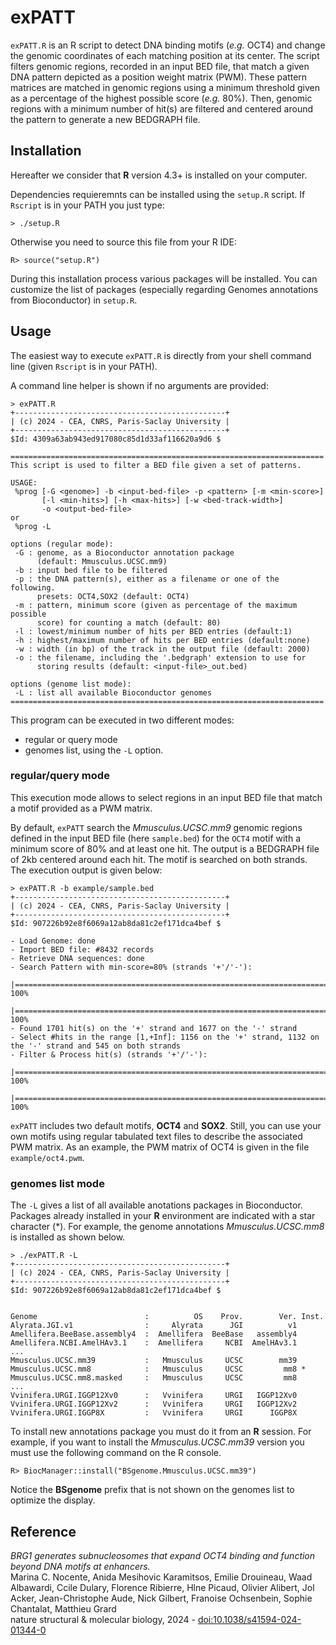 # exPATT

`exPATT.R` is an R script to detect DNA binding motifs (_e.g._ OCT4) and change the genomic coordinates of each matching position at its center. The script filters genomic regions, recorded in an input BED file, that match a given DNA pattern depicted as a position weight matrix (PWM). These pattern matrices are matched in genomic regions using a minimum threshold given as a percentage of the highest possible score (_e.g._ 80%). Then, genomic regions with a minimum number of hit(s) are filtered and centered around the pattern to generate a new BEDGRAPH file.

## Installation

Hereafter we consider that **R** version 4.3+ is installed on your computer.

Dependencies requieremnts can be installed using the `setup.R` script.
If `Rscript` is in your PATH you just type:

```
> ./setup.R
```

Otherwise you need to source this file from your R IDE:

```
R> source("setup.R")
```

During this installation process various packages will be installed. You can customize the list of packages (especially regarding Genomes annotations from Bioconductor) in `setup.R`.

## Usage

The easiest way to execute `exPATT.R` is directly from your shell command line (given `Rscript` is in your PATH).

A command line helper is shown if no arguments are provided:

```
> exPATT.R
+-----------------------------------------------+
| (c) 2024 - CEA, CNRS, Paris-Saclay University |
+-----------------------------------------------+
$Id: 4309a63ab943ed917080c85d1d33af116620a9d6 $

======================================================================
This script is used to filter a BED file given a set of patterns.

USAGE:
 %prog [-G <genome>] -b <input-bed-file> -p <pattern> [-m <min-score>]
       [-l <min-hits>] [-h <max-hits>] [-w <bed-track-width>]
       -o <output-bed-file>
or
 %prog -L

options (regular mode):
 -G : genome, as a Bioconductor annotation package
      (default: Mmusculus.UCSC.mm9)
 -b : input bed file to be filtered
 -p : the DNA pattern(s), either as a filename or one of the following.
      presets: OCT4,SOX2 (default: OCT4)
 -m : pattern, minimum score (given as percentage of the maximum possible
      score) for counting a match (default: 80)
 -l : lowest/minimum number of hits per BED entries (default:1)
 -h : highest/maximum number of hits per BED entries (default:none)
 -w : width (in bp) of the track in the output file (default: 2000)
 -o : the filename, including the '.bedgraph' extension to use for
      storing results (default: <input-file>_out.bed)

options (genome list mode):
 -L : list all available Bioconductor genomes
======================================================================
```

This program can be executed in two different modes: 
- regular or query mode 
- genomes list, using the `-L` option.

### regular/query mode

This execution mode allows to select regions in an input BED file that match a motif provided as a PWM matrix.

By default, `exPATT` search the _Mmusculus.UCSC.mm9_ genomic regions defined in the input BED file (here `sample.bed`) for the `OCT4` motif with a minimum score of 80% and at least one hit. The output is a BEDGRAPH file of 2kb centered around each hit. The motif is searched on both strands. The execution output is given below: 

```
> exPATT.R -b example/sample.bed
+-----------------------------------------------+
| (c) 2024 - CEA, CNRS, Paris-Saclay University |
+-----------------------------------------------+
$Id: 907226b92e8f6069a12ab8da81c2ef171dca4bef $

- Load Genome: done
- Import BED file: #8432 records
- Retrieve DNA sequences: done
- Search Pattern with min-score=80% (strands '+'/'-'):
  |======================================================================| 100%
  |======================================================================| 100%
- Found 1701 hit(s) on the '+' strand and 1677 on the '-' strand
- Select #hits in the range [1,+Inf]: 1156 on the '+' strand, 1132 on the '-' strand and 545 on both strands
- Filter & Process hit(s) (strands '+'/'-'):
  |======================================================================| 100%
  |======================================================================| 100%
```

`exPATT` includes two default motifs, **OCT4** and **SOX2**. Still, you can use your own motifs using regular tabulated text files to describe the associated PWM matrix. As an example, the PWM matrix of OCT4 is given in the file `example/oct4.pwm`.

### genomes list mode

The `-L` gives a list of all available anotations packages in Bioconductor. Packages already installed in your **R** environment are indicated with a star character (*). For example, the genome annotations _Mmusculus.UCSC.mm8_ is installed as shown below.

```
> ./exPATT.R -L
+-----------------------------------------------+
| (c) 2024 - CEA, CNRS, Paris-Saclay University |
+-----------------------------------------------+
$Id: 907226b92e8f6069a12ab8da81c2ef171dca4bef $


Genome                        :          OS    Prov.        Ver. Inst.
Alyrata.JGI.v1                :     Alyrata      JGI          v1
Amellifera.BeeBase.assembly4  :  Amellifera  BeeBase   assembly4
Amellifera.NCBI.AmelHAv3.1    :  Amellifera     NCBI  AmelHAv3.1
...
Mmusculus.UCSC.mm39           :   Mmusculus     UCSC        mm39
Mmusculus.UCSC.mm8            :   Mmusculus     UCSC         mm8 *
Mmusculus.UCSC.mm8.masked     :   Mmusculus     UCSC         mm8
...
Vvinifera.URGI.IGGP12Xv0      :   Vvinifera     URGI   IGGP12Xv0
Vvinifera.URGI.IGGP12Xv2      :   Vvinifera     URGI   IGGP12Xv2
Vvinifera.URGI.IGGP8X         :   Vvinifera     URGI      IGGP8X
```

To install new annotations package you must do it from an **R** session. For example, if you want to install the _Mmusculus.UCSC.mm39_ version you must use the following command on the R console.

```
R> BiocManager::install("BSgenome.Mmusculus.UCSC.mm39")
```

Notice the **BSgenome** prefix that is not shown on the genomes list to optimize the display.

## Reference

_BRG1 generates subnucleosomes that expand OCT4 binding and function beyond DNA motifs at enhancers._  
Marina C. Nocente, Anida Mesihovic Karamitsos, Emilie Drouineau, Waad Albawardi, Ccile Dulary, Florence Ribierre, Hlne Picaud, Olivier Alibert, Jol Acker, Jean-Christophe Aude, Nick Gilbert, Franoise Ochsenbein, Sophie Chantalat, Matthieu Grard  
nature structural & molecular biology, 2024 - [doi:10.1038/s41594-024-01344-0](https://doi.org/10.1038/s41594-024-01344-0)

